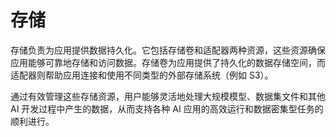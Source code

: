 # 存储

存储负责为应用提供数据持久化。它包括存储卷和适配器两种资源，这些资源确保应用能够可靠地存储和访问数据。存储卷为应用提供了持久化的数据存储空间，而适配器则帮助应用连接和使用不同类型的外部存储系统（例如 S3）。

通过有效管理这些存储资源，用户能够灵活地处理大规模模型、数据集文件和其他 AI 开发过程中产生的数据，从而支持各种 AI 应用的高效运行和数据密集型任务的顺利进行。
